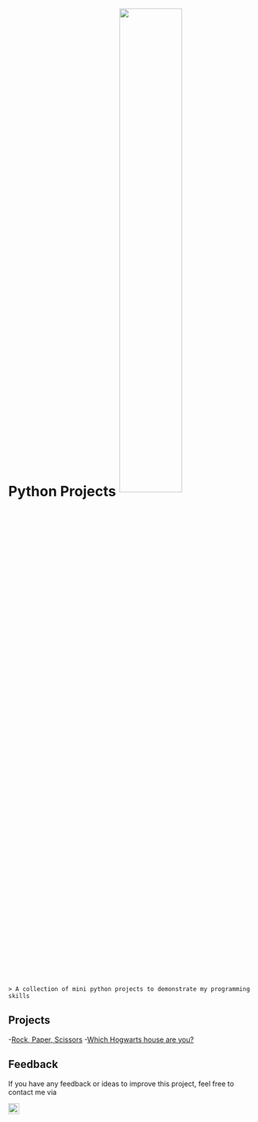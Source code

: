 # Python Projects <img src="https://www.crio.do/blog/content/images/2021/03/Python-projects.png" align=center width=50% height=50%>
    > A collection of mini python projects to demonstrate my programming skills

## Projects
  -[Rock, Paper, Scissors](#-rock-paper-scissors)
  -[Which Hogwarts house are you?](#which-house-are-you)
 
## Feedback
If you have any feedback or ideas to improve this project, feel free to contact me via

<a href="www.linkedin.com/in/ashleyancrum">
  <img align="left" alt="Ashley's Linkedin" width="22px" src="https://cdn.jsdelivr.net/npm/simple-icons@v3/icons/linkedin.svg"/>
</a>